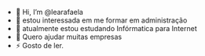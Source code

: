 - 👋 Hi, I’m @learafaela
- 👀 estou interessada em me formar em administração
- 🌱 atualmente estou estudando Infórmatica para Internet
- 💞️ Quero ajudar muitas empresas
- ⚡ Gosto de ler.

